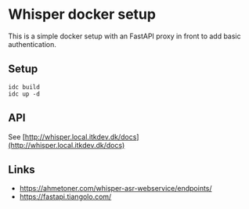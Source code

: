 # Whisper docker setup

This is a simple docker setup with an FastAPI proxy in front to add basic authentication.

## Setup

```shell
idc build
idc up -d
```

## API

See [http://whisper.local.itkdev.dk/docs](http://whisper.local.itkdev.dk/docs)

## Links

* https://ahmetoner.com/whisper-asr-webservice/endpoints/
* https://fastapi.tiangolo.com/

